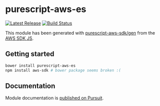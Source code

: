 # purescript-aws-es

[![Latest Release](https://pursuit.purescript.org/packages/purescript-aws-es/badge)](https://pursuit.purescript.org/packages/purescript-aws-es)
[![Build Status](https://app.wercker.com/status/5909b9e96d1080804b17a28f72f87b6b/s/master)](https://app.wercker.com/project/byKey/5909b9e96d1080804b17a28f72f87b6b)

This module has been generated with [purescript-aws-sdk/gen](https://github.com/purescript-aws-sdk/gen) from the [AWS SDK JS](https://github.com/aws/aws-sdk-js).

## Getting started

```sh
bower install purescript-aws-es
npm install aws-sdk # bower package seems broken :(
```

## Documentation

Module documentation is [published on Pursuit](http://pursuit.purescript.org/packages/purescript-aws-es).
